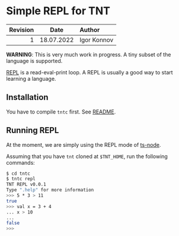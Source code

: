 # Simple REPL for TNT

| Revision | Date       | Author           |
| -------: | :--------: | :--------------- |
| 1        | 18.07.2022 | Igor Konnov      |

**WARNING**: This is very much work in progress. A tiny subset of the language
is supported.

[REPL][] is a read-eval-print loop. A REPL is usually a good way to start learning a language.

## Installation

You have to compile `tntc` first. See [README](../tntc/README.md).

## Running REPL

At the moment, we are simply using the REPL mode of [ts-node][].

Assuming that you have `tnt` cloned at `$TNT_HOME`, run the following commands:

```sh
$ cd tntc
$ tntc repl
TNT REPL v0.0.1
Type ".help" for more information
>>> 5 * 3 > 11
true
>>> val x = 3 + 4
... x > 10
... 
false
>>> 
```


[ts-node]: https://github.com/TypeStrong/ts-node
[REPL]: https://en.wikipedia.org/wiki/Read%E2%80%93eval%E2%80%93print_loop